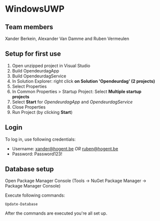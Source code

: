 # WindowsUWP
## Team members

Xander Berkein, Alexander Van Damme and Ruben Vermeulen

## Setup for first use

1. Open unzipped project in Visual Studio
2. Build OpendeurdagApp
3. Build OpendeurdagService
4. In Solution Explorer: right click **on Solution 'Opendeurdag' (2 projects)**
5. Select Properties
6. In Common Properties > Startup Project: Select **Multiple startup projects**
7. Select **Start** for *OpendeurdagApp* and *OpendeurdagService*
8. Close Properties
9. Run Project (by clicking **Start**)

## Login

To log in, use following credentials:
- Username: xander@hogent.be  *OR*  ruben@hogent.be
- Password: Password123!

## Database setup

Open Package Manager Console (Tools -> NuGet Package Manager -> Package Manager Console)

Execute following commands:

```
Update-Database
```

After the commands are executed you're all set up.
